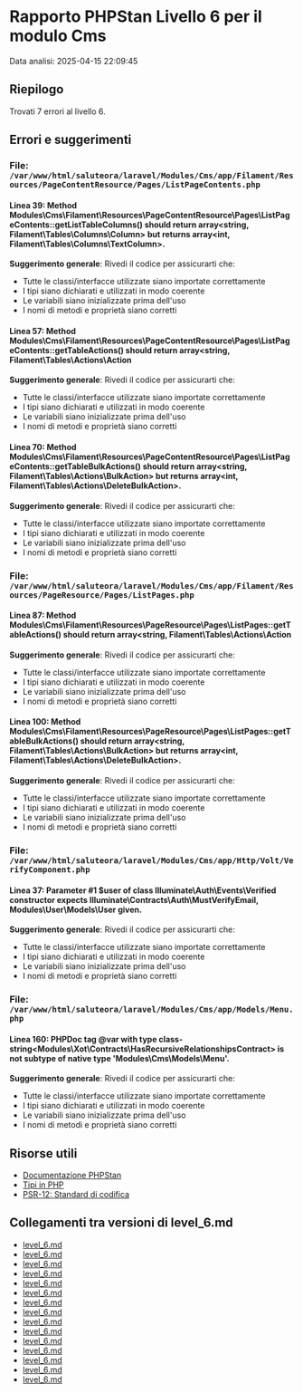 # Rapporto PHPStan Livello 6 per il modulo Cms

Data analisi: 2025-04-15 22:09:45

## Riepilogo

Trovati 7 errori al livello 6.

## Errori e suggerimenti

### File: `/var/www/html/saluteora/laravel/Modules/Cms/app/Filament/Resources/PageContentResource/Pages/ListPageContents.php`

#### Linea 39: Method Modules\Cms\Filament\Resources\PageContentResource\Pages\ListPageContents::getListTableColumns() should return array<string, Filament\Tables\Columns\Column> but returns array<int, Filament\Tables\Columns\TextColumn>.

**Suggerimento generale**: Rivedi il codice per assicurarti che:
- Tutte le classi/interfacce utilizzate siano importate correttamente
- I tipi siano dichiarati e utilizzati in modo coerente
- Le variabili siano inizializzate prima dell'uso
- I nomi di metodi e proprietà siano corretti

#### Linea 57: Method Modules\Cms\Filament\Resources\PageContentResource\Pages\ListPageContents::getTableActions() should return array<string, Filament\Tables\Actions\Action

**Suggerimento generale**: Rivedi il codice per assicurarti che:
- Tutte le classi/interfacce utilizzate siano importate correttamente
- I tipi siano dichiarati e utilizzati in modo coerente
- Le variabili siano inizializzate prima dell'uso
- I nomi di metodi e proprietà siano corretti

#### Linea 70: Method Modules\Cms\Filament\Resources\PageContentResource\Pages\ListPageContents::getTableBulkActions() should return array<string, Filament\Tables\Actions\BulkAction> but returns array<int, Filament\Tables\Actions\DeleteBulkAction>.

**Suggerimento generale**: Rivedi il codice per assicurarti che:
- Tutte le classi/interfacce utilizzate siano importate correttamente
- I tipi siano dichiarati e utilizzati in modo coerente
- Le variabili siano inizializzate prima dell'uso
- I nomi di metodi e proprietà siano corretti

### File: `/var/www/html/saluteora/laravel/Modules/Cms/app/Filament/Resources/PageResource/Pages/ListPages.php`

#### Linea 87: Method Modules\Cms\Filament\Resources\PageResource\Pages\ListPages::getTableActions() should return array<string, Filament\Tables\Actions\Action

**Suggerimento generale**: Rivedi il codice per assicurarti che:
- Tutte le classi/interfacce utilizzate siano importate correttamente
- I tipi siano dichiarati e utilizzati in modo coerente
- Le variabili siano inizializzate prima dell'uso
- I nomi di metodi e proprietà siano corretti

#### Linea 100: Method Modules\Cms\Filament\Resources\PageResource\Pages\ListPages::getTableBulkActions() should return array<string, Filament\Tables\Actions\BulkAction> but returns array<int, Filament\Tables\Actions\DeleteBulkAction>.

**Suggerimento generale**: Rivedi il codice per assicurarti che:
- Tutte le classi/interfacce utilizzate siano importate correttamente
- I tipi siano dichiarati e utilizzati in modo coerente
- Le variabili siano inizializzate prima dell'uso
- I nomi di metodi e proprietà siano corretti

### File: `/var/www/html/saluteora/laravel/Modules/Cms/app/Http/Volt/VerifyComponent.php`

#### Linea 37: Parameter #1 $user of class Illuminate\Auth\Events\Verified constructor expects Illuminate\Contracts\Auth\MustVerifyEmail, Modules\User\Models\User given.

**Suggerimento generale**: Rivedi il codice per assicurarti che:
- Tutte le classi/interfacce utilizzate siano importate correttamente
- I tipi siano dichiarati e utilizzati in modo coerente
- Le variabili siano inizializzate prima dell'uso
- I nomi di metodi e proprietà siano corretti

### File: `/var/www/html/saluteora/laravel/Modules/Cms/app/Models/Menu.php`

#### Linea 160: PHPDoc tag @var with type class-string<Modules\Xot\Contracts\HasRecursiveRelationshipsContract> is not subtype of native type 'Modules\\Cms\\Models\\Menu'.

**Suggerimento generale**: Rivedi il codice per assicurarti che:
- Tutte le classi/interfacce utilizzate siano importate correttamente
- I tipi siano dichiarati e utilizzati in modo coerente
- Le variabili siano inizializzate prima dell'uso
- I nomi di metodi e proprietà siano corretti

## Risorse utili

- [Documentazione PHPStan](https://phpstan.org/user-guide/getting-started)
- [Tipi in PHP](https://www.php.net/manual/en/language.types.declarations.php)
- [PSR-12: Standard di codifica](https://www.php-fig.org/psr/psr-12/)

## Collegamenti tra versioni di level_6.md
* [level_6.md](laravel/Modules/Chart/docs/phpstan/level_6.md)
* [level_6.md](laravel/Modules/Reporting/docs/phpstan/level_6.md)
* [level_6.md](laravel/Modules/Gdpr/docs/phpstan/level_6.md)
* [level_6.md](laravel/Modules/Notify/docs/phpstan/level_6.md)
* [level_6.md](laravel/Modules/Xot/docs/phpstan/level_6.md)
* [level_6.md](laravel/Modules/Dental/docs/phpstan/level_6.md)
* [level_6.md](laravel/Modules/User/docs/phpstan/level_6.md)
* [level_6.md](laravel/Modules/UI/docs/phpstan/level_6.md)
* [level_6.md](laravel/Modules/Lang/docs/phpstan/level_6.md)
* [level_6.md](laravel/Modules/Job/docs/phpstan/level_6.md)
* [level_6.md](laravel/Modules/Media/docs/phpstan/level_6.md)
* [level_6.md](laravel/Modules/Tenant/docs/phpstan/level_6.md)
* [level_6.md](laravel/Modules/Activity/docs/phpstan/level_6.md)
* [level_6.md](laravel/Modules/Patient/docs/phpstan/level_6.md)
* [level_6.md](laravel/Modules/Cms/docs/phpstan/level_6.md)

